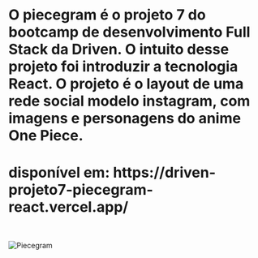 <h1>O piecegram é o projeto 7 do bootcamp de desenvolvimento Full Stack da Driven. O intuito desse projeto foi introduzir a tecnologia React. O projeto é o layout de uma rede social modelo instagram, com imagens e personagens do anime One Piece.</h1>
<h1>disponível em: https://driven-projeto7-piecegram-react.vercel.app/</h1>
<br/>

![Piecegram](https://user-images.githubusercontent.com/43351064/190838624-aa4146bc-4fb8-46b0-87e4-2d408faa71c6.png)
